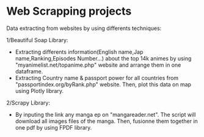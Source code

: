 # Web Scrapping projects

Data extracting from websites by using differents techniques:

1/Beautiful Soap Library:
  - Extracting differents information(English name,Jap name,Ranking,Episodes Number...) about the top 14k animes by using "myanimelist.net/topanime.php" website and arrange them in one dataframe.
  - Extracting Country name &amp; passport power for all countries from "passportindex.org/byRank.php" website. Then, plot this data on map using Plotly library. 
  
2/Scrapy Library: 
  - By inputing the link any manga ep on "mangareader.net". The script will download all images files of the manga. Then, fusionne them together in one pdf by using FPDF library.  
